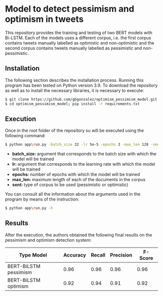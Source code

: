 # Model to detect pessimism and optimism in tweets  

This repository provides the training and testing of two BERT models with Bi-LSTM. Each of the models uses a different corpus, i.e. the first corpus contains tweets manually labelled as optimistic and non-optimistic and the second corpus contains tweets manually labelled as pessimistic and non-pessimistic.

## Installation

The following section describes the installation process. Running this program has been tested on Python version 3.9. To download the repository as well as to install the necessary libraries, it is necessary to execute:

```bash
$ git clone https://github.com/gbgonzalez/optimism_pessimism_model.git
$ cd optimism_pessimism_model; pip install -r requirements.txt
```

## Execution

Once in the root folder of the repository su will be executed using the following command:
```bash
$ python app\run.py -batch_size 32 -lr 5e-5 -epochs 3 -max_len 128 -sent pessimism
```

<ul>
    <li> <b> batch_size: </b> argument that corresponds to the batch size with which the model will be trained </li>
    <li> <b> lr: </b> argument that corresponds to the learning rate with which the model will be trained</li>
    <li> <b> epochs: </b> number of epochs with which the model will be trained</li>
    <li> <b> max_len: </b> maximum length of each of the documents in the corpus</li>
    <li> <b> sent: </b> type of corpus to be used (pessimistic or optimistic)</li>
</ul>

You can consult all the information about the arguments used in the program by means of the instruction:
```bash
$ python app\run.py -h
```

## Results

After the execution, the authors obtained the following final results on the pessimism and optimism detection system:

Type Model | Accuracy | Recall | Precision | F-Score
------------- | ------------- | ------------- | ------------- | -------------
BERT-BiLSTM pessimism | 0.96 | 0.96 | 0.96 | 0.96
BERT-BiLSTM optimism | 0.92 | 0.94 | 0.91 | 0.92

